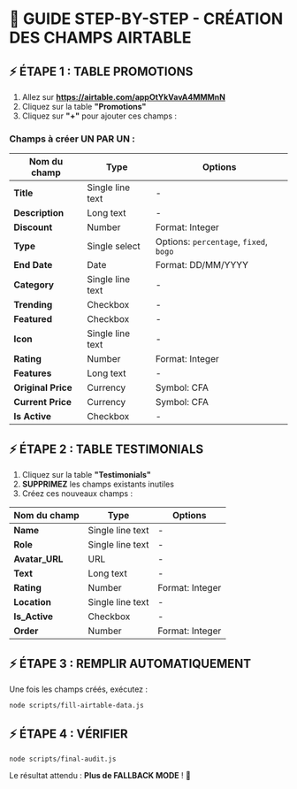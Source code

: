 # 🎯 GUIDE STEP-BY-STEP - CRÉATION DES CHAMPS AIRTABLE

## ⚡ ÉTAPE 1 : TABLE PROMOTIONS

1. Allez sur **https://airtable.com/appOtYkVavA4MMMnN**
2. Cliquez sur la table **"Promotions"**
3. Cliquez sur **"+"** pour ajouter ces champs :

### Champs à créer UN PAR UN :

| Nom du champ       | Type             | Options                                |
| ------------------ | ---------------- | -------------------------------------- |
| **Title**          | Single line text | -                                      |
| **Description**    | Long text        | -                                      |
| **Discount**       | Number           | Format: Integer                        |
| **Type**           | Single select    | Options: `percentage`, `fixed`, `bogo` |
| **End Date**       | Date             | Format: DD/MM/YYYY                     |
| **Category**       | Single line text | -                                      |
| **Trending**       | Checkbox         | -                                      |
| **Featured**       | Checkbox         | -                                      |
| **Icon**           | Single line text | -                                      |
| **Rating**         | Number           | Format: Integer                        |
| **Features**       | Long text        | -                                      |
| **Original Price** | Currency         | Symbol: CFA                            |
| **Current Price**  | Currency         | Symbol: CFA                            |
| **Is Active**      | Checkbox         | -                                      |

## ⚡ ÉTAPE 2 : TABLE TESTIMONIALS

1. Cliquez sur la table **"Testimonials"**
2. **SUPPRIMEZ** les champs existants inutiles
3. Créez ces nouveaux champs :

| Nom du champ   | Type             | Options         |
| -------------- | ---------------- | --------------- |
| **Name**       | Single line text | -               |
| **Role**       | Single line text | -               |
| **Avatar_URL** | URL              | -               |
| **Text**       | Long text        | -               |
| **Rating**     | Number           | Format: Integer |
| **Location**   | Single line text | -               |
| **Is_Active**  | Checkbox         | -               |
| **Order**      | Number           | Format: Integer |

## ⚡ ÉTAPE 3 : REMPLIR AUTOMATIQUEMENT

Une fois les champs créés, exécutez :

```bash
node scripts/fill-airtable-data.js
```

## ⚡ ÉTAPE 4 : VÉRIFIER

```bash
node scripts/final-audit.js
```

Le résultat attendu : **Plus de FALLBACK MODE** ! 🎉
